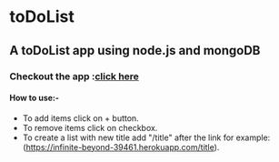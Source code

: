 # toDoList
A toDoList app using node.js and mongoDB
--
### Checkout the app :[click here](https://infinite-beyond-39461.herokuapp.com/)
#### How to use:-
- To add items click on + button.
- To remove items click on checkbox.
- To create a list with new title add "/title" after the link for example: (https://infinite-beyond-39461.herokuapp.com/title).
